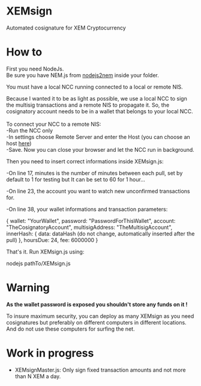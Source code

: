 # XEMsign
Automated cosignature for XEM Cryptocurrency

# How to

First you need NodeJs.<br>
Be sure you have NEM.js from <a href="https://github.com/NewEconomyMovement/nodejs2nem" target="_blank">nodejs2nem</a> inside your folder.

You must have a local NCC running connected to a local or remote NIS.

Because I wanted it to be as light as possible, we use a local NCC to sign the multisig transactions and a remote NIS to propagate it.
So, the cosignatory account needs to be in a wallet that belongs to your local NCC.<br><br>
To connect your NCC to a remote NIS:<br>
-Run the NCC only<br>
-In settings choose Remote Server and enter the Host (you can choose an host <a href="http://www.nodeexplorer.com/" target="_blank">here</a>)<br>
-Save. Now you can close your browser and let the NCC run in background.

Then you need to insert correct informations inside XEMsign.js:

-On line 17, minutes is the number of minutes between each pull, set by default to 1 for testing but It can be set to 60 for 1 hour...

-On line 23, the account you want to watch new unconfirmed transactions for.

-On line 38, your wallet informations and transaction parameters:

{
wallet: "YourWallet",
password: "PasswordForThisWallet",
account: "TheCosignatoryAccount",
multisigAddress: "TheMultisigAccount",
innerHash: {
                data: dataHash (do not change, automatically inserted after the pull)
            },
hoursDue: 24,
fee: 6000000
}

That's it. Run XEMsign.js using:

nodejs pathTo/XEMsign.js

# Warning 

<b>As the wallet password is exposed you shouldn't store any funds on it !</b>

To insure maximum security, you can deploy as many XEMsign as you need cosignatures but preferably on different computers in different locations. And do not use these computers for surfing the net.

# Work in progress
- XEMsignMaster.js: Only sign fixed transaction amounts and not more than N XEM a day.
